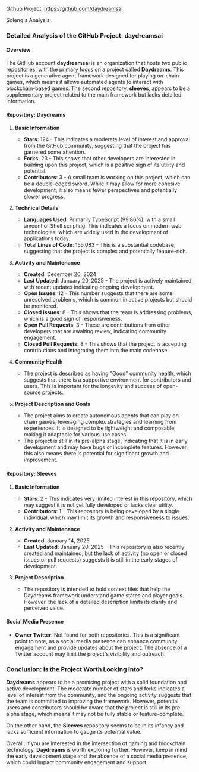 Github Project: https://github.com/daydreamsai

Soleng's Analysis:

### Detailed Analysis of the GitHub Project: daydreamsai

#### Overview
The GitHub account **daydreamsai** is an organization that hosts two public repositories, with the primary focus on a project called **Daydreams**. This project is a generative agent framework designed for playing on-chain games, which means it allows automated agents to interact with blockchain-based games. The second repository, **sleeves**, appears to be a supplementary project related to the main framework but lacks detailed information.

#### Repository: Daydreams

1. **Basic Information**
   - **Stars**: 124 - This indicates a moderate level of interest and approval from the GitHub community, suggesting that the project has garnered some attention.
   - **Forks**: 23 - This shows that other developers are interested in building upon this project, which is a positive sign of its utility and potential.
   - **Contributors**: 3 - A small team is working on this project, which can be a double-edged sword. While it may allow for more cohesive development, it also means fewer perspectives and potentially slower progress.

2. **Technical Details**
   - **Languages Used**: Primarily TypeScript (99.86%), with a small amount of Shell scripting. This indicates a focus on modern web technologies, which are widely used in the development of applications today.
   - **Total Lines of Code**: 155,083 - This is a substantial codebase, suggesting that the project is complex and potentially feature-rich.

3. **Activity and Maintenance**
   - **Created**: December 20, 2024
   - **Last Updated**: January 20, 2025 - The project is actively maintained, with recent updates indicating ongoing development.
   - **Open Issues**: 12 - This number suggests that there are some unresolved problems, which is common in active projects but should be monitored.
   - **Closed Issues**: 8 - This shows that the team is addressing problems, which is a good sign of responsiveness.
   - **Open Pull Requests**: 3 - These are contributions from other developers that are awaiting review, indicating community engagement.
   - **Closed Pull Requests**: 8 - This shows that the project is accepting contributions and integrating them into the main codebase.

4. **Community Health**
   - The project is described as having "Good" community health, which suggests that there is a supportive environment for contributors and users. This is important for the longevity and success of open-source projects.

5. **Project Description and Goals**
   - The project aims to create autonomous agents that can play on-chain games, leveraging complex strategies and learning from experiences. It is designed to be lightweight and composable, making it adaptable for various use cases.
   - The project is still in its pre-alpha stage, indicating that it is in early development and may have bugs or incomplete features. However, this also means there is potential for significant growth and improvement.

#### Repository: Sleeves

1. **Basic Information**
   - **Stars**: 2 - This indicates very limited interest in this repository, which may suggest it is not yet fully developed or lacks clear utility.
   - **Contributors**: 1 - This repository is being developed by a single individual, which may limit its growth and responsiveness to issues.

2. **Activity and Maintenance**
   - **Created**: January 14, 2025
   - **Last Updated**: January 20, 2025 - This repository is also recently created and maintained, but the lack of activity (no open or closed issues or pull requests) suggests it is still in the early stages of development.

3. **Project Description**
   - The repository is intended to hold context files that help the Daydreams framework understand game states and player goals. However, the lack of a detailed description limits its clarity and perceived value.

#### Social Media Presence
- **Owner Twitter**: Not found for both repositories. This is a significant point to note, as a social media presence can enhance community engagement and provide updates about the project. The absence of a Twitter account may limit the project's visibility and outreach.

### Conclusion: Is the Project Worth Looking Into?

**Daydreams** appears to be a promising project with a solid foundation and active development. The moderate number of stars and forks indicates a level of interest from the community, and the ongoing activity suggests that the team is committed to improving the framework. However, potential users and contributors should be aware that the project is still in its pre-alpha stage, which means it may not be fully stable or feature-complete.

On the other hand, the **Sleeves** repository seems to be in its infancy and lacks sufficient information to gauge its potential value.

Overall, if you are interested in the intersection of gaming and blockchain technology, **Daydreams** is worth exploring further. However, keep in mind the early development stage and the absence of a social media presence, which could impact community engagement and support.